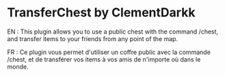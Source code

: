 # TransferChest by ClementDarkk


EN : 
This plugin allows you to use a public chest with the command /chest, and transfer items to your friends from any point of the map.


FR :
Ce plugin vous permet d'utiliser un coffre public avec la commande /chest, et de transférer vos items à vos amis de n'importe où dans le monde.
